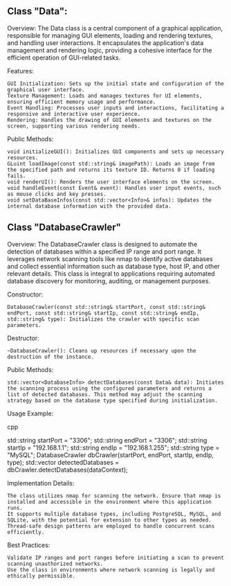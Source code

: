 ## Class "Data":

Overview:
The Data class is a central component of a graphical application, responsible for managing GUI elements, loading and rendering textures, and handling user interactions. It encapsulates the application's data management and rendering logic, providing a cohesive interface for the efficient operation of GUI-related tasks.

Features:

    GUI Initialization: Sets up the initial state and configuration of the graphical user interface.
    Texture Management: Loads and manages textures for UI elements, ensuring efficient memory usage and performance.
    Event Handling: Processes user inputs and interactions, facilitating a responsive and interactive user experience.
    Rendering: Handles the drawing of GUI elements and textures on the screen, supporting various rendering needs.

Public Methods:

    void initializeGUI(): Initializes GUI components and sets up necessary resources.
    GLuint loadImage(const std::string& imagePath): Loads an image from the specified path and returns its texture ID. Returns 0 if loading fails.
    void renderUI(): Renders the user interface elements on the screen.
    void handleEvent(const Event& event): Handles user input events, such as mouse clicks and key presses.
    void setDataBaseInfos(const std::vector<Info>& infos): Updates the internal database information with the provided data.

## Class "DatabaseCrawler"

Overview:
The DatabaseCrawler class is designed to automate the detection of databases within a specified IP range and port range. It leverages network scanning tools like nmap to identify active databases and collect essential information such as database type, host IP, and other relevant details. This class is integral to applications requiring automated database discovery for monitoring, auditing, or management purposes.

Constructor:

    DatabaseCrawler(const std::string& startPort, const std::string& endPort, const std::string& startIp, const std::string& endIp, std::string& type): Initializes the crawler with specific scan parameters.

Destructor:

    ~DatabaseCrawler(): Cleans up resources if necessary upon the destruction of the instance.

Public Methods:

    std::vector<DatabaseInfo> detectDatabases(const Data& data): Initiates the scanning process using the configured parameters and returns a list of detected databases. This method may adjust the scanning strategy based on the database type specified during initialization.

Usage Example:

cpp

std::string startPort = "3306";
std::string endPort = "3306";
std::string startIp = "192.168.1.1";
std::string endIp = "192.168.1.255";
std::string type = "MySQL";
DatabaseCrawler dbCrawler(startPort, endPort, startIp, endIp, type);
std::vector<DatabaseInfo> detectedDatabases = dbCrawler.detectDatabases(dataContext);

Implementation Details:

    The class utilizes nmap for scanning the network. Ensure that nmap is installed and accessible in the environment where this application runs.
    It supports multiple database types, including PostgreSQL, MySQL, and SQLite, with the potential for extension to other types as needed.
    Thread-safe design patterns are employed to handle concurrent scans efficiently.

Best Practices:

    Validate IP ranges and port ranges before initiating a scan to prevent scanning unauthorized networks.
    Use the class in environments where network scanning is legally and ethically permissible.
